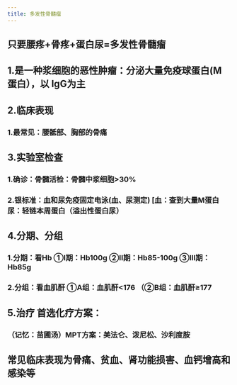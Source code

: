 ```yaml
---
title: 多发性骨髓瘤
---
```


## 只要腰疼+骨疼+蛋白尿=多发性骨髓瘤 

## 1.是一种浆细胞的恶性肿瘤：分泌大量免疫球蛋白(M蛋白），以 IgG为主 

## 2.临床表现 
### 1.最常见：腰骶部、胸部的骨痛 

## 3.实验室检查 
### 1.确诊：骨髓活检：骨髓中浆细胞&gt;30% 

### 2.银标准：血和尿免疫固定电泳(血、尿测定) [血：查到大量M蛋白 尿：轻链本周蛋白（溢出性蛋白尿） 

## 4.分期、分组 
### 1.分期：看Hb ①I期：Hb100g ②Ⅱ期：Hb85-100g ③Ⅲ期：Hb85g

### 2.分组：看血肌酐 ①A组：血肌酐&lt;176 （②B组：血肌酐≥177 

## 5.治疗 首选化疗方案：
### （记忆：苗圃汤）MPT方案：美法仑、泼尼松、沙利度胺

## 常见临床表现为骨痛、贫血、肾功能损害、血钙增高和感染等
